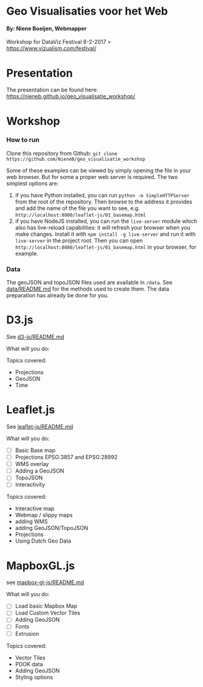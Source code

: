 # **Geo** Visualisaties voor het Web
#### By: Niene Boeijen, Webmapper

Workshop for DataViz Festival 8-2-2017 > https://www.vizualism.com/festival/

# Presentation

The presentation can be found here: https://nieneb.github.io/geo_visualisatie_workshop/

# Workshop

### How to run

Clone this repository from Github: `git clone https://github.com/NieneB/geo_visualisatie_workshop`

Some of these examples can be viewed by simply opening the file in your web browser. But for some a proper web server is required. The two simplest options are:

1. if you have Python installed, you can run `python -m SimpleHTTPServer` from the root of the repository. Then browse to the address it provides and add the name of the file you want to see, e.g. `http://localhost:8000/leaflet-js/01_basemap.html`
2. if you have NodeJS installed, you can run the `live-server` module which also has live-reload capabilities: it will refresh your browser when you make changes. Install it with `npm install -g live-server` and run it with `live-server` in the project root. Then you can open `http://localhost:8080/leaflet-js/01_basemap.html` in your browser, for example.

### Data

The geoJSON and topoJSON files used are available in `/data`. See [data/README.md](data/README.md) for the methods used to create them. The data preparation has already be done for you.

# D3.js

See [d3-js/README.md](d3-js/README.md)

What will you do: 

Topics covered:

- Projections
- GeoJSON
- Time

# Leaflet.js

See [leaflet-js/README.md](leaflet-js/README.md)

What will you do: 

- [ ] Basic Base map
- [ ] Projections EPSG:3857 and EPSG:28992
- [ ] WMS overlay
- [ ] Adding a GeoJSON
- [ ] TopoJSON
- [ ] Interactivity

Topics covered:

- Interactive map
- Webmap / slippy maps
- adding WMS
- adding GeoJSON/TopoJSON
- Projections
- Using Dutch Geo Data


# MapboxGL.js

see [mapbox-gl-js/README.md](mapbox-gl-js/README.md)

What will you do:

- [ ] Load basic Mapbox Map
- [ ] Load Custom Vector Tiles
- [ ] Adding GeoJSON
- [ ] Fonts
- [ ] Extrusion

Topics covered:

- Vector Tiles
- PDOK data
- Adding GeoJSON
- Styling options

